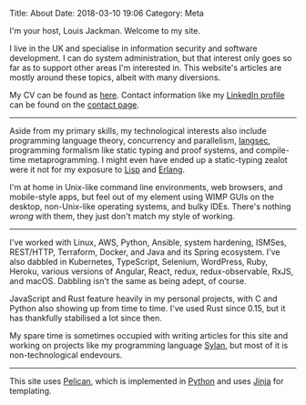 Title: About
Date: 2018-03-10 19:06
Category: Meta

I'm your host, Louis Jackman. Welcome to my site.

I live in the UK and specialise in information security and software
development. I can do system administration, but that interest only goes so far
as to support other areas I'm interested in. This website's articles are mostly
around these topics, albeit with many diversions.

My CV can be found as [here](/theme/cv/louis-jackman-cv.pdf). Contact
information like my [LinkedIn profile](https://uk.linkedin.com/in/louis-jackman)
can be found on the [contact page](/pages/contact.html).

***

Aside from my primary skills, my technological interests also include
programming language theory, concurrency and parallelism,
[langsec](http://langsec.org/), programming formalism like static typing and
proof systems, and compile-time metaprogramming. I might even have ended up a
static-typing zealot were it not for my exposure to
[Lisp](http://lisp-lang.org/) and [Erlang](https://www.erlang.org/).

I'm at home in Unix-like command line environments, web browsers, and
mobile-style apps, but feel out of my element using WIMP GUIs on the desktop,
non-Unix-like operating systems, and bulky IDEs. There's nothing _wrong_ with
them, they just don't match my style of working.

***

I've worked with Linux, AWS, Python, Ansible, system hardening, ISMSes,
REST/HTTP, Terraform, Docker, and Java and its Spring ecosystem.  I've also
dabbled in Kubernetes, TypeScript, Selenium, WordPress, Ruby, Heroku, various
versions of Angular, React, redux, redux-observable, RxJS, and macOS. Dabbling
isn't the same as being adept, of course.

JavaScript and Rust feature heavily in my personal projects, with C and Python
also showing up from time to time. I've used Rust since 0.15, but it has
thankfully stabilised a lot since then.

My spare time is sometimes occupied with writing articles for this site and
working on projects like my programming language
[Sylan](https://sylan.technology/), but most of it is non-technological
endevours.

***

This site uses [Pelican](https://getpelican.com), which is implemented in
[Python](https://www.python.org) and uses [Jinja](http://jinja.pocoo.org) for
templating.
